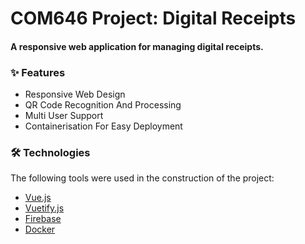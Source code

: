# COM646 Project: Digital Receipts

#### A responsive web application for managing digital receipts.

### ✨ Features

- Responsive Web Design
- QR Code Recognition And Processing
- Multi User Support
- Containerisation For Easy Deployment

### 🛠️ Technologies

The following tools were used in the construction of the project:

- [Vue.js](https://vuejs.org/)
- [Vuetify.js](https://vuetifyjs.com/)
- [Firebase](https://firebase.google.com/)
- [Docker](https://docker.com/)